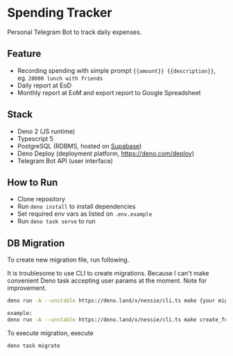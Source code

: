 # Spending Tracker

Personal Telegram Bot to track daily expenses.

## Feature

- Recording spending with simple prompt `{{amount}} {{description}}`, eg.
  `20000 lunch with friends`
- Daily report at EoD
- Monthly report at EoM and export report to Google Spreadsheet

## Stack

- Deno 2 (JS runtime)
- Typescript 5
- PostgreSQL (RDBMS, hosted on [Supabase](https://supabase.com/))
- Deno Deploy (deployment platform, https://deno.com/deploy)
- Telegram Bot API (user interface)

## How to Run

- Clone repository
- Run `deno install` to install dependencies
- Set required env vars as listed on `.env.example`
- Run `deno task serve` to run

## DB Migration

To create new migration file, run following.

It is troublesome to use CLI to create migrations. Because I can't make
convenient Deno task accepting user params at the moment. Note for improvement.

```bash
deno run -A --unstable https://deno.land/x/nessie/cli.ts make {your migration file name in snake-case and all lowercase}

example:
deno run -A --unstable https://deno.land/x/nessie/cli.ts make create_foo_table
```

To execute migration, execute

```bash
deno task migrate
```
